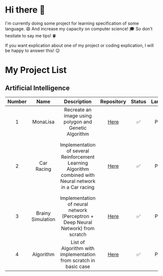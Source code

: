 # Hi there 👋

I'm currently doing some project for learning specification of some language. :smile:
And increase my capacity on computer science! :mortar_board:
So don't hesitate to say me tips! :four_leaf_clover:

If you want explication about one of my project or coding explication, I will be happy to answer this! :wink:

# My Project List

## Artificial Intelligence

| Number | Name | Description | Repository | Status | Language | Technology |
|:------:|:----:|:-----------:|:----------:|:------:|:--------:|:----------:|
| 1 | MonaLisa | Recreate an image using polygon and Genetic Algorithm | [Here](https://github.com/nathan-hoche/MonaLisa) | :white_check_mark: | Python | Genetic Algorithm |
| 2 | Car Racing | Implementation of several Reinforcement Learning Algorithm combined with Neural network in a Car racing | [Here](https://github.com/nathan-hoche/CarRacing) | :white_check_mark: | Python | Genetic Algorithm, DQN, Neat, DDPG / CNN, Neural Network, Kmeans / numpy |
| 3 | Brainy Simulation | Implementation of neural network (Perceptron + Deep Neural Network) from scratch | [Here](https://github.com/nathan-hoche/BrainySimulation) | :white_check_mark: | Python | numpy, matplotlib |
| 4 | Algorithm | List of Algorithm with implementation from scratch in basic case | [Here](https://github.com/nathan-hoche/Algorithm) | :white_check_mark: | Python | ... |
